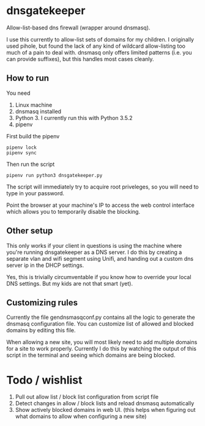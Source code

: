# dnsgatekeeper
Allow-list-based dns firewall (wrapper around dnsmasq).

I use this currently to allow-list sets of domains for my children. I originally used pihole, but found
the lack of any kind of wildcard allow-listing too much of a pain to deal with. dnsmasq only offers limited patterns (i.e. you can provide suffixes), but this handles most cases cleanly.

## How to run

You need

1. Linux machine
1. dnsmasq installed
1. Python 3. I currently run this with Python 3.5.2
1. pipenv

First build the pipenv

    pipenv lock
    pipenv sync

Then run the script

    pipenv run python3 dnsgatekeeper.py

The script will immediately try to acquire root priveleges, so you will need to type in your password.

Point the browser at your machine's IP to access the web control interface which allows you to temporarily
disable the blocking.

## Other setup

This only works if your client in questions is using the machine where you're running dnsgatekeeper as a DNS server. I do this by creating a separate vlan and wifi segment using Unifi, and handing out a custom dns server ip in the DHCP settings.

Yes, this is trivially circumventable if you know how to override your local DNS settings. But my kids are not that smart (yet).

## Customizing rules

Currently the file gendnsmasqconf.py contains all the logic to generate the dnsmasq configuration file. You can customize list of allowed and blocked domains by editing this file.

When allowing a new site, you will most likely need to add multiple domains for a site to work properly. Currently I do this by watching the output of this script in the terminal and seeing which domains are being blocked.

# Todo / wishlist

1. Pull out allow list / block list configuration from script file
1. Detect changes in allow / block lists and reload dnsmasq automatically
1. Show actively blocked domains in web UI. (this helps when figuring out what domains to allow when configuring a new site)
